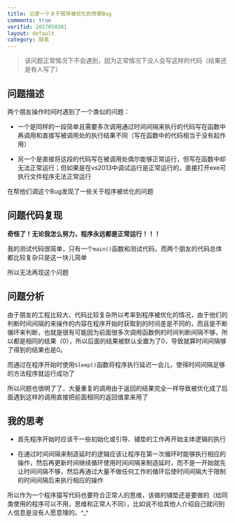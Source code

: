 ```yaml
---
title: 记录一个关于程序被优化的奇葩Bug
comments: true
verifid: 2017050301
layout: default
category: 随笔
---
```


> 该问题正常情况下不会遇到，因为正常情况下没人会写这样的代码（结果还是有人写了）

## 问题描述

两个朋友操作时间时遇到了一个类似的问题：

- 一个是同样的一段简单且需要多次调用通过时间间隔来执行的代码写在函数中再调用和直接写被调用处的执行结果不同（写在函数中的代码相当于没有起作用）

- 另一个是直接将这段的代码写在被调用处偶尔能够正常运行，但写在函数中却无法正常运行；但如果是在vs2013中调试运行是正常运行的，直接打开exe可执行文件程序无法正常运行

在帮他们调这个Bug发现了一些关于程序被优化的问题

## 问题代码复现

**奇怪了！无论我怎么努力，程序永远都是正常运行！！！**

我的测试代码很简单，只有一个```main()```函数和测试代码，而两个朋友的代码总体都比较复杂只是这一块儿简单

所以无法再现这个问题

## 问题分析

由于朋友的工程比较大、代码比较复杂所以考率到程序被优化的情况，由于他们的判断时间间隔的来操作的内容在程序开始时获取到的时间差是不同的，而且是不断循环来判断，也就是很有可能因为前面很多次调用函数例的时间判断间隔不够，所以都是相同的结果（0），所以后面的结果被默认全置为了0，导致就算时间间隔够了得到的结果也是0。

而通过在程序开始时使用```Sleep()```函数将程序执行延迟一会儿，使得时间间隔足够的方法程序就运行成功了

所以问题也很明了了，大量重复的调用由于返回的结果完全一样导致被优化成了后面遇到这样的调用直接把前面相同的返回值拿来用了

## 我的思考

- 首先程序开始时应该干一些初始化或引导、铺垫的工作再开始主体逻辑的执行

- 在通过时间间隔来制造延时的逻辑应该让程序在第一次循环时能够执行相应的操作，然后再更新时间继续循环使用时间间隔来制造延时，而不是一开始就先让时间间隔不够，然后再通过大量不做任何工作的循环后使时间间隔大于限制的时间间隔后来执行相应的操作

所以作为一个程序猿写代码也要符合正常人的思维，该做的铺垫还是要做的（给同类使用的程序可以不用，思维和正常人不同），比如说不给其他人介绍自己就问别人信息是没有人愿意理的。^_^
